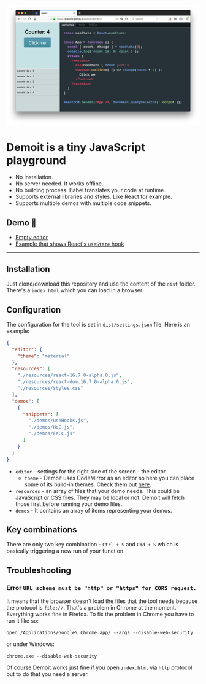 ![demoit](./demoit.png)

# **Demoit** is a tiny JavaScript playground

* No installation.
* No server needed. It works offline.
* No building process. Babel translates your code at runtime.
* Supports external libraries and styles. Like React for example.
* Supports multiple demos with multiple code snippets.

## Demo :rocket:

* [Empty editor](https://krasimir.github.io/demoit/dist/#0,1)
* [Example that shows React's `useState` hook](https://krasimir.github.io/demoit/dist/#0,0)

---

## Installation

Just clone/download this repository and use the content of the `dist` folder. There's a `index.html` which you can load in a browser.

## Configuration

The configuration for the tool is set in `dist/settings.json` file. Here is an example:

```json
{
  "editor": {
    "theme": "material"
  },
  "resources": [
    "./resources/react-16.7.0-alpha.0.js",
    "./resources/react-dom.16.7.0-alpha.0.js",
    "./resources/styles.css"
  ],
  "demos": [
    {
      "snippets": [
        "./demos/useHooks.js",
        "./demos/HoC.js",
        "./demos/FaCC.js"
      ]
    }
  ]
}
```

* `editor` - settings for the right side of the screen - the editor.
  * `theme` - Demoit uses CodeMirror as an editor so here you can place some of its build-in themes. Check them out [here](https://codemirror.net/demo/theme.html).
* `resources` - an array of files that your demo needs. This could be JavaScript or CSS files. They may be local or not. Demoit will fetch those first before running your demo files.
* `demos` - It contains an array of items representing your demos.

## Key combinations

There are only two key combination - `Ctrl + S` and `Cmd + S` which is basically triggering a new run of your function.

## Troubleshooting

### Error `URL scheme must be "http" or "https" for CORS request.`

It means that the browser doesn't load the files that the tool needs because the protocol is `file://`. That's a problem in Chrome at the moment. Everything works fine in Firefox. To fix the problem in Chrome you have to run it like so:

```
open /Applications/Google\ Chrome.app/ --args --disable-web-security
```
or under Windows:
```
chrome.exe --disable-web-security
```

Of course Demoit works just fine if you open `index.html` via `http` protocol but to do that you need a server.
